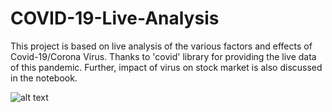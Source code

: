 # COVID-19-Live-Analysis
This project is based on live analysis of the various factors and effects of Covid-19/Corona Virus. 
Thanks to 'covid' library for providing the live data of this pandemic. Further, impact of virus on stock market is also 
discussed in the notebook. 

![alt text](https://s.abcnews.com/images/Business/180822_vod_orig_bullmarket_hpMain_16x9_992.jpg)
